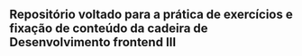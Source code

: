 ## Repositório voltado para a prática de exercícios e fixação de conteúdo da cadeira de Desenvolvimento frontend III